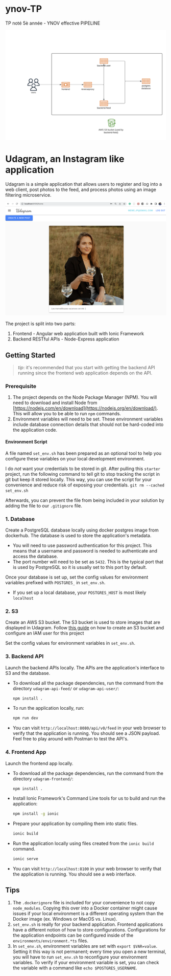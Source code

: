 # ynov-TP

TP noté 5è année - YNOV effective PIPELINE

![Udagram Architecture](udagram_architecture.png?raw=true "Udagram Architecture")

# Udagram, an Instagram like application

Udagram is a simple application that allows users to register and log into a web client, post photos to the feed, and process photos using an image filtering microservice.

![Udagram Application](udagram.png?raw=true "Udagram Application")

The project is split into two parts:

1. Frontend - Angular web application built with Ionic Framework
2. Backend RESTful APIs - Node-Express application

## Getting Started

> _tip_: it's recommended that you start with getting the backend API running since the frontend web application depends on the API.

### Prerequisite

1. The project depends on the Node Package Manager (NPM). You will need to download and install Node from [https://nodejs.com/en/download](https://nodejs.org/en/download/). This will allow you to be able to run `npm` commands.
2. Environment variables will need to be set. These environment variables include database connection details that should not be hard-coded into the application code.

#### Environment Script

A file named `set_env.sh` has been prepared as an optional tool to help you configure these variables on your local development environment.

I do _not_ want your credentials to be stored in git. After pulling this `starter` project, run the following command to tell git to stop tracking the script in git but keep it stored locally. This way, you can use the script for your convenience and reduce risk of exposing your credentials.
`git rm --cached set_env.sh`

Afterwards, you can prevent the file from being included in your solution by adding the file to our `.gitignore` file.

### 1. Database

Create a PostgreSQL database locally using docker postgres image from dockerhub. The database is used to store the application's metadata.

- You will need to use password authentication for this project. This means that a username and password is needed to authenticate and access the database.
- The port number will need to be set as `5432`. This is the typical port that is used by PostgreSQL so it is usually set to this port by default.

Once your database is set up, set the config values for environment variables prefixed with `POSTGRES_` in `set_env.sh`.

- If you set up a local database, your `POSTGRES_HOST` is most likely `localhost`

### 2. S3

Create an AWS S3 bucket. The S3 bucket is used to store images that are displayed in Udagram.
Follow [this guide](https://youtu.be/5aHsovI2DEk) on how to create an S3 bucket and configure an IAM user for this project

Set the config values for environment variables in `set_env.sh`.

### 3. Backend API

Launch the backend APIs locally. The APIs are the application's interface to S3 and the database.

- To download all the package dependencies, run the command from the directory `udagram-api-feed/` or `udagram-api-user/`:
  ```bash
  npm install .
  ```
- To run the application locally, run:
  ```bash
  npm run dev
  ```
- You can visit `http://localhost:8080/api/v0/feed` in your web browser to verify that the application is running. You should see a JSON payload. Feel free to play around with Postman to test the API's.

### 4. Frontend App

Launch the frontend app locally.

- To download all the package dependencies, run the command from the directory `udagram-frontend/`:
  ```bash
  npm install .
  ```
- Install Ionic Framework's Command Line tools for us to build and run the application:
  ```bash
  npm install -g ionic
  ```
- Prepare your application by compiling them into static files.
  ```bash
  ionic build
  ```
- Run the application locally using files created from the `ionic build` command.
  ```bash
  ionic serve
  ```
- You can visit `http://localhost:8100` in your web browser to verify that the application is running. You should see a web interface.

## Tips

1. The `.dockerignore` file is included for your convenience to not copy `node_modules`. Copying this over into a Docker container might cause issues if your local environment is a different operating system than the Docker image (ex. Windows or MacOS vs. Linux).
2. `set_env.sh` is really for your backend application. Frontend applications have a different notion of how to store configurations. Configurations for the application endpoints can be configured inside of the `environments/environment.*ts` files.
3. In `set_env.sh`, environment variables are set with `export $VAR=value`. Setting it this way is not permanent; every time you open a new terminal, you will have to run `set_env.sh` to reconfigure your environment variables. To verify if your environment variable is set, you can check the variable with a command like `echo $POSTGRES_USERNAME`.
